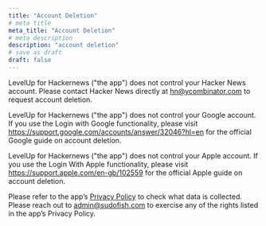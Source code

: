 ```yaml
---
title: "Account Deletion"
# meta title
meta_title: "Account Deletion"
# meta description
description: "account deletion"
# save as draft
draft: false
---
```


LevelUp for Hackernews ("the app") does not control your Hacker News account. Please contact Hacker News directly at hn@ycombinator.com to request account deletion.

LevelUp for Hackernews ("the app") does not control your Google account. If you use the Login with Google functionality, please visit https://support.google.com/accounts/answer/32046?hl=en for the official Google guide on account deletion.

LevelUp for Hackernews ("the app") does not control your Apple account. If you use the Login With Apple functionality, please visit https://support.apple.com/en-gb/102559 for the official Apple guide on account deletion.

Please refer to the app’s [Privacy Policy](https://sudofish.com/leveluphn/privacy-policy) to check what data is collected.  
Please reach out to [admin@sudofish.com](mailto:admin@sudofish.com) to exercise any of the rights listed in the app’s Privacy Policy.

